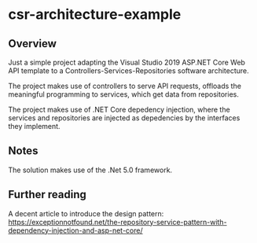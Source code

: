 # csr-architecture-example

## Overview
Just a simple project adapting the Visual Studio 2019 ASP.NET Core Web API template to a Controllers-Services-Repositories software architecture.

The project makes use of controllers to serve API requests, offloads the meaningful programming to services, which get data from repositories.

The project makes use of .NET Core depedency injection, where the services and repositories are injected as depedencies by the interfaces they implement.

## Notes
The solution makes use of the .Net 5.0 framework.

## Further reading
A decent article to introduce the design pattern:
https://exceptionnotfound.net/the-repository-service-pattern-with-dependency-injection-and-asp-net-core/
